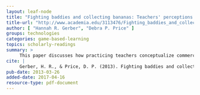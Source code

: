 ```yaml
---
layout: leaf-node
title: "Fighting baddies and collecting bananas: Teachers' perceptions of game-based literacy learning"
title-url: "http://www.academia.edu/3113476/Fighting_baddies_and_collecting_bananas_Teachers_perceptions_of_game-based_literacy_learning"
author: [ "Hannah R. Gerber", "Debra P. Price" ]
groups: technologies
categories: game-based-learning
topics: scholarly-readings
summary: >
     This paper discusses how practicing teachers conceptualize commercial off theshelf (COTS) videogames within classroom-based English language arts instruc-tion. Understanding how today ? s teachers perceive virtual worlds and videogamesas an instructional tool for schema building within literacy development will helpresearchers better understand ways to structure games-based learning in class-room environments. Data for this study were drawn from case study research of a graduate pilot course focusing on the intersections of virtual worlds, popular culture, and literacy instruction. Findings indicate that a limited understanding of videogames and virtual worlds does not hinder practicing teachers from desiringto create engaging units of study using videogames as a schema building tool.However, teachers feel that using videogames for schema building in the class-room will lead to negative perceptions of how they are viewed as teachers. Thisis compounded by the perception that they will not receive adequate ? nancialsupport in the form of professional development from administration, nor willthey receive monies for technological support to implement within instruction.However, despite these ? ndings, teachers desire to use games-based learning andimplement it as a schema building exercises with their students.
cite: |
     Gerber, H. R., & Price, D. P. (2013). Fighting baddies and collecting bananas: teachers? perceptions of games-based literacy learning. Educational Media International, 50(1), 51-62.
pub-date: 2013-03-26
added-date: 2017-04-16
resource-type: pdf-document
---
```

